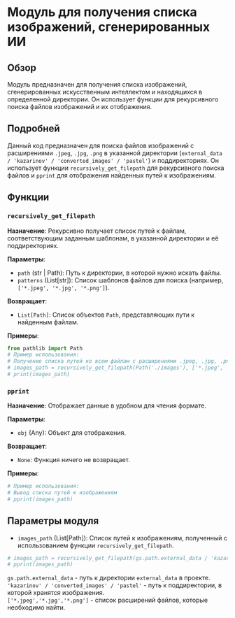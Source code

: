 # Модуль для получения списка изображений, сгенерированных ИИ
## Обзор

Модуль предназначен для получения списка изображений, сгенерированных искусственным интеллектом и находящихся в определенной директории. Он использует функции для рекурсивного поиска файлов изображений и их отображения.

## Подробней

Данный код предназначен для поиска файлов изображений с расширениями `.jpeg`, `.jpg`, `.png` в указанной директории (`external_data / 'kazarinov' / 'converted_images' / 'pastel'`) и поддиректориях.  Он использует функции `recursively_get_filepath` для рекурсивного поиска файлов и `pprint` для отображения найденных путей к изображениям.

## Функции

### `recursively_get_filepath`

**Назначение**: Рекурсивно получает список путей к файлам, соответствующим заданным шаблонам, в указанной директории и её поддиректориях.

**Параметры**:
- `path` (str | Path): Путь к директории, в которой нужно искать файлы.
- `patterns` (List[str]): Список шаблонов файлов для поиска (например, `['*.jpeg', '*.jpg', '*.png']`).

**Возвращает**:
- `List[Path]`: Список объектов `Path`, представляющих пути к найденным файлам.

**Примеры**:
```python
from pathlib import Path
# Пример использования:
# Получение списка путей ко всем файлам с расширениями .jpeg, .jpg, .png в указанной директории
# images_path = recursively_get_filepath(Path('./images'), ['*.jpeg', '*.jpg', '*.png'])
# print(images_path)
```

### `pprint`

**Назначение**: Отображает данные в удобном для чтения формате.

**Параметры**:
- `obj` (Any): Объект для отображения.

**Возвращает**:
- `None`: Функция ничего не возвращает.

**Примеры**:
```python
# Пример использования:
# Вывод списка путей к изображениям
# pprint(images_path)
```

## Параметры модуля

- `images_path` (List[Path]): Список путей к изображениям, полученный с использованием функции `recursively_get_filepath`.
```python
# images_path = recursively_get_filepath(gs.path.external_data / 'kazarinov' / 'converted_images' / 'pastel', ['*.jpeg','*.jpg','*.png'])
# pprint(images_path)
```
`gs.path.external_data` - путь к директории `external_data` в проекте. \
`'kazarinov' / 'converted_images' / 'pastel'` -  путь к поддиректории, в которой хранятся изображения. \
`['*.jpeg','*.jpg','*.png']` - список расширений файлов, которые необходимо найти.